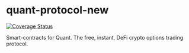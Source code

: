 # quant-protocol-new

[![Coverage Status](https://coveralls.io/repos/github/Quant-Finance-HQ/quant-protocol-new/badge.svg?branch=main&t=zJXht6)](https://coveralls.io/github/Quant-Finance-HQ/quant-protocol-new?branch=main)

Smart-contracts for Quant. The free, instant, DeFi crypto options trading protocol.
